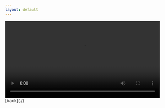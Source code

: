 ```yaml
---
layout: default
---
```

<video width="100%" controls>
    <source src="assets/Hello_World.mp4" type="video/mp4">
    <track label="한국어" kind="subtitles" srclang="ko" src="assets/hello_world.vtt" default>
</video>
[back](./)
